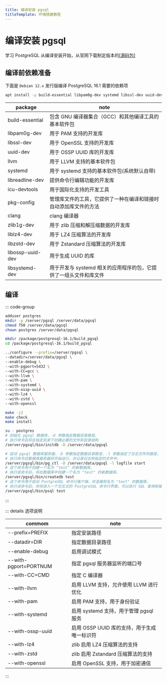 ```yaml
---
title: 编译安装 pgsql
titleTemplate: 环境搭建教程
---
```


# 编译安装 pgsql

学习 PostgreSQL 从编译安装开始，从官网下载制定版本的[[源码包]](https://www.postgresql.org/ftp/source/)

## 编译前依赖准备

下面是 `Debian 12.x` 发行版编译 PostgreSQL 16.1 需要的依赖项

```bash
apt install -y build-essential libpam0g-dev systemd libssl-dev uuid-dev zlib1g-dev liblz4-dev libzstd-dev llvm libreadline-dev icu-devtools pkg-config clang libossp-uuid-dev libsystemd-dev
```

| package          | note                                                              |
| ---------------- | ----------------------------------------------------------------- |
| build-essential  | 包含 GNU 编译器集合（GCC）和其他编译工具的基本软件包              |
| libpam0g-dev     | 用于 PAM 支持的开发库                                             |
| libssl-dev       | 用于 OpenSSL 支持的开发库                                         |
| uuid-dev         | 用于 OSSP UUID 库的开发库                                         |
| llvm             | 用于 LLVM 支持的基本软件包                                        |
| systemd          | 用于 systemd 支持的基本软件包(系统默认自带)                       |
| libreadline-dev  | 提供命令行编辑功能的开发库                                        |
| icu-devtools     | 用于国际化支持的开发工具                                          |
| pkg-config       | 管理库文件的工具，它提供了一种在编译和链接时自动添加库文件的方法  |
| clang            | clang 编译器                                                      |
| zlib1g-dev       | 用于 zlib 压缩和解压缩数据的开发库                                |
| liblz4-dev       | 用于 LZ4 压缩算法的开发库                                         |
| libzstd-dev      | 用于 Zstandard 压缩算法的开发库                                   |
| libossp-uuid-dev | 用于生成 UUID 的库                                                |
| libsystemd-dev   | 用于开发与 systemd 相关的应用程序的包，它提供了一组头文件和库文件 |

## 编译

::: code-group

```bash [用户及权限]
adduser postgres
mkdir -p /server/pgsql /server/data/pgsql
chmod 750 /server/data/pgsql
chown postgres /server/data/pgsql
```

```bash [进入构建目录]
mkdir /package/postgresql-16.1/build_pgsql
cd /package/postgresql-16.1/build_pgsql
```

```bash [编译指令]
../configure --prefix=/server/pgsql \
--datadir=/server/data/pgsql \
--enable-debug \
--with-pgport=5432 \
--with-CC=gcc \
--with-llvm \
--with-pam \
--with-systemd \
--with-ossp-uuid \
--with-lz4 \
--with-zstd \
--with-openssl
```

```bash [安装指令]
make -j2
make check
make install
```

```bash [数据初始化]
su - postgres
# 初始化 pgsql 数据库，-D 参数指定数据目录路径，
# 执行命令后将在指定目录下创建必要的文件和目录结构
/server/pgsql/bin/initdb -D /server/data/pgsql
```

```bash [测试]
# 启动 pgsql 数据库服务器，-D 参数指定数据目录路径，-l 参数指定了日志文件的路径，
# 执行命令后数据库服务器将开始运行，并记录日志到指定的文件中。
/server/pgsql/bin/pg_ctl -D /server/data/pgsql -l logfile start
# 这个命令用于创建一个名为 "test" 的新数据库。
# 执行该命令后，将在数据库中创建一个名为 "test" 的新数据库。
/server/pgsql/bin/createdb test
# 这个命令用于启动 PostgreSQL 命令行客户端，并连接到名为 "test" 的数据库。
# 执行该命令后，你将进入一个交互式的 PostgreSQL 命令行界面，可以执行 SQL 查询和操作。
/server/pgsql/bin/psql test
```

:::

::: details 选项说明

| commom                | note                                        |
| --------------------- | ------------------------------------------- |
| --prefix=PREFIX       | 指定安装路径                                |
| --datadir=DIR         | 指定数据目录路径                            |
| --enable-debug        | 启用调试模式                                |
| --with-pgport=PORTNUM | 指定 pgsql 服务器监听的端口号               |
| --with-CC=CMD         | 指定 C 编译器                               |
| --with-llvm           | 启用 LLVM 支持，允许使用 LLVM 进行优化      |
| --with-pam            | 启用 PAM 支持，用于身份验证                 |
| --with-systemd        | 启用 systemd 支持，用于管理 pgsql 服务      |
| --with-ossp-uuid      | 启用 OSSP UUID 库的支持，用于生成唯一标识符 |
| --with-lz4            | zlib 启用 LZ4 压缩算法的支持                |
| --with-zstd           | zlib 启用 Zstandard 压缩算法的支持          |
| --with-openssl        | 启用 OpenSSL 支持，用于加密通信             |

:::
